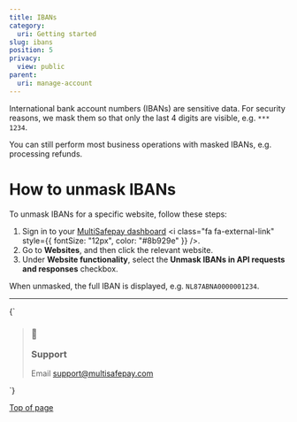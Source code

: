 ```yaml
---
title: IBANs
category:
  uri: Getting started
slug: ibans
position: 5
privacy:
  view: public
parent:
  uri: manage-account
---
```


International bank account numbers (IBANs) are sensitive data. For security reasons, we mask them so that only the last 4 digits are visible, e.g. `*** 1234`.

You can still perform most business operations with masked IBANs, e.g. processing refunds.

# How to unmask IBANs

To unmask IBANs for a specific website, follow these steps:

1. Sign in to your <a href="https://merchant.multisafepay.com" target="_blank">MultiSafepay dashboard</a> <i class="fa fa-external-link" style={{ fontSize: "12px", color: "#8b929e" }} />.
2. Go to **Websites**, and then click the relevant website.
3. Under **Website functionality**, select the **Unmask IBANs in API requests and responses** checkbox.

When unmasked, the full IBAN is displayed, e.g. `NL87ABNA0000001234`.<br />

***

<HTMLBlock>{`
<blockquote class="callout callout_info">
    <h3 class="callout-heading false">
        <span class="callout-icon">💬</span>
        <p>Support</p>
    </h3>
    <p>Email <a href="mailto:support@multisafepay.com">support@multisafepay.com</a></p>
</blockquote>
`}</HTMLBlock>

[Top of page](#)
